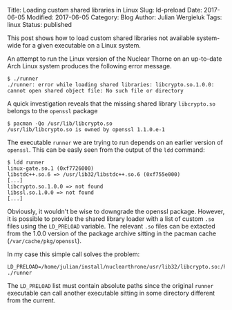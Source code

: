 Title: Loading custom shared libraries in Linux
Slug: ld-preload
Date: 2017-06-05
Modified: 2017-06-05
Category: Blog
Author: Julian Wergieluk
Tags: linux
Status: published

This post shows how to load custom shared libraries not available system-wide
for a given executable on a Linux system.

An attempt to run the Linux version of the Nuclear Thorne on an up-to-date Arch Linux system 
produces the following error message. 

    $ ./runner 
    ./runner: error while loading shared libraries: libcrypto.so.1.0.0: cannot open shared object file: No such file or directory

A quick investigation reveals that the missing shared library `libcrypto.so` belongs to
the `openssl` package

    $ pacman -Qo /usr/lib/libcrypto.so
    /usr/lib/libcrypto.so is owned by openssl 1.1.0.e-1

The executable `runner` we are trying to run depends on an earlier version of `openssl`. 
This can be easly seen from the output of the `ldd` command:

    $ ldd runner 
	linux-gate.so.1 (0xf7726000)
	libstdc++.so.6 => /usr/lib32/libstdc++.so.6 (0xf755e000)
    [...]
	libcrypto.so.1.0.0 => not found
	libssl.so.1.0.0 => not found
    [...]

Obviously, it wouldn't be wise to downgrade the openssl package. However, it is
possible to provide the shared library loader with a list of custom `.so` files
using the `LD_PRELOAD` variable. The relevant `.so` files can be extacted from
the 1.0.0 version of the package archive sitting in the pacman cache
(`/var/cache/pkg/openssl`).

In my case this simple call solves the problem:

    LD_PRELOAD=/home/julian/install/nuclearthrone/usr/lib32/libcrypto.so:/home/julian/install/nuclearthrone/usr/lib32/libssl.so ./runner

The `LD_PRELOAD` list must contain absolute paths since the original `runner`
executable can call another executable sitting in some directory different from
the current.

<!-- vim: set syntax=markdown: set spelllang=en: set spell: -->

